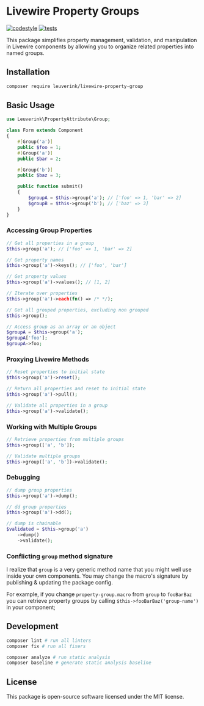 # Livewire Property Groups

[![codestyle](https://github.com/gwleuverink/livewire-property-group/actions/workflows/codestyle.yml/badge.svg)](https://github.com/gwleuverink/livewire-property-group/actions/workflows/codestyle.yml)
[![tests](https://github.com/gwleuverink/livewire-property-group/actions/workflows/tests.yml/badge.svg)](https://github.com/gwleuverink/livewire-property-group/actions/workflows/tests.yml)

This package simplifies property management, validation, and manipulation in Livewire components by allowing you to organize related properties into named groups.

## Installation

```bash
composer require leuverink/livewire-property-group
```

## Basic Usage

```php
use Leuverink\PropertyAttribute\Group;

class Form extends Component
{
    #[Group('a')]
    public $foo = 1;
    #[Group('a')]
    public $bar = 2;

    #[Group('b')]
    public $baz = 3;

    public function submit()
    {
        $groupA = $this->group('a'); // ['foo' => 1, 'bar' => 2]
        $groupB = $this->group('b'); // ['baz' => 3]
    }
}
```

### Accessing Group Properties

```php
// Get all properties in a group
$this->group('a'); // ['foo' => 1, 'bar' => 2]

// Get property names
$this->group('a')->keys(); // ['foo', 'bar']

// Get property values
$this->group('a')->values(); // [1, 2]

// Iterate over properties
$this->group('a')->each(fn() => /* */);

// Get all grouped properties, excluding non grouped
$this->group();

// Access group as an array or an object
$groupA = $this->group('a');
$groupA['foo'];
$groupA->foo;
```

### Proxying Livewire Methods

```php
// Reset properties to initial state
$this->group('a')->reset();

// Return all properties and reset to initial state
$this->group('a')->pull();

// Validate all properties in a group
$this->group('a')->validate();
```

### Working with Multiple Groups

```php
// Retrieve properties from multiple groups
$this->group(['a', 'b']);

// Validate multiple groups
$this->group(['a', 'b'])->validate();
```

### Debugging

```php
// dump group properties
$this->group('a')->dump();

// dd group properties
$this->group('a')->dd();

// dump is chainable
$validated = $this->group('a')
    ->dump()
    ->validate();
```

### Conflicting `group` method signature

I realize that `group` is a very generic method name that you might well use inside your own components.
You may change the macro's signature by publishing & updating the package config.

For example, if you change `property-group.macro` from `group` to `fooBarBaz` you can retrieve property groups by calling `$this->fooBarBaz('group-name')` in your component;

## Development

```bash
composer lint # run all linters
composer fix # run all fixers

composer analyze # run static analysis
composer baseline # generate static analysis baseline
```

## License

This package is open-source software licensed under the MIT license.
